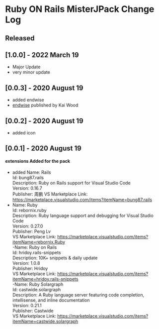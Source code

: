 # Ruby ON Rails MisterJPack Change Log


## Released
## [1.0.0]  -  2022 March 19
- Major Update
- very minor update

## [0.0.3]  -  2020 August 19
- added endwise
- [endwise](https://marketplace.visualstudio.com/items?itemName=kaiwood.endwise) published by Kai Wood

## [0.0.2]  -  2020 August 19
- added icon  

## [0.0.1]  -  2020 August 19
#### extensions Added for the pack
- added Name: Rails  
Id: bung87.rails  
Description: Ruby on Rails support for Visual Studio   Code  
Version: 0.16.7  
Publisher: 周鹏 
VS Marketplace Link: https://marketplace.visualstudio.com/items?itemName=bung87.rails
- Name: Ruby  
Id: rebornix.ruby  
Description: Ruby language support and debugging for Visual Studio Code  
Version: 0.27.0  
Publisher: Peng Lv  
VS Marketplace Link: https://marketplace.visualstudio.com/items?itemName=rebornix.Ruby   
-Name: Ruby on Rails  
Id: hridoy.rails-snippets  
Description: 10K+ snippets & daily update  
Version: 1.0.8  
Publisher: Hridoy  
VS Marketplace Link: https://marketplace.visualstudio.com/items?itemName=hridoy.rails-snippets  
-Name: Ruby Solargraph  
Id: castwide.solargraph  
Description: A Ruby language server featuring code completion, intellisense, and inline documentation  
Version: 0.21.1  
Publisher: Castwide  
VS Marketplace Link: https://marketplace.visualstudio.com/items?itemName=castwide.solargraph  